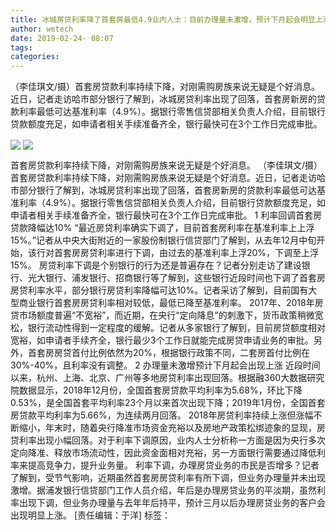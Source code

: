 ```yaml
---
title: 冰城房贷利率降了首套房最低4.9业内人士：目前办理量未激增，预计下月起会明显上涨_黑龙江频道
author: wetech
date: 2019-02-24- 08:07
tags: 
categories: 
---
```

（李佳琪文/摄）首套房贷款利率持续下降，对刚需购房族来说无疑是个好消息。近日，记者走访哈市部分银行了解到，冰城房贷利率出现了回落，首套房新房的贷款利率最低可达基准利率（4.9%）。据银行零售信贷部相关负责人介绍，目前银行贷款额度充足，如申请者相关手续准备齐全，银行最快可在3个工作日完成审批。
<!-- more -->
                
<img align="center" border="0" src="http://p3.ifengimg.com/a/2019_09/017ff0d67831f1d_size147_w302_h224.png" />
                
<img align="center" border="0" src="http://p2.ifengimg.com/a/2016/0810/204c433878d5cf9size1_w16_h16.png" />
            
首套房贷款利率持续下降，对刚需购房族来说无疑是个好消息。
（李佳琪文/摄）首套房贷款利率持续下降，对刚需购房族来说无疑是个好消息。近日，记者走访哈市部分银行了解到，冰城房贷利率出现了回落，首套房新房的贷款利率最低可达基准利率（4.9%）。据银行零售信贷部相关负责人介绍，目前银行贷款额度充足，如申请者相关手续准备齐全，银行最快可在3个工作日完成审批。
1
利率回调首套房贷款降幅达10%
“最近房贷利率确实下调了，目前首套房利率在基准利率上上浮15%。”记者从中央大街附近的一家股份制银行信贷部门了解到，从去年12月中旬开始，该行对首套房房贷利率进行下调，由过去的基准利率上浮20%，下调至上浮15%。
房贷利率下调是个别银行的行为还是普遍存在？记者分别走访了建设银行、光大银行、浦发银行、招商银行等了解到，这些银行近段时间也下调了首套房房贷利率水平，部分银行房贷利率降幅可达10%。记者采访了解到，目前国有大型商业银行首套房房贷利率相对较低，最低已降至基准利率。
2017年、2018年房贷市场额度普遍“不宽裕”，而近期，在央行“定向降息”的刺激下，货币政策稍微宽松，银行流动性得到一定程度的缓解。记者从多家银行了解到，目前房贷额度相对宽裕，如申请者手续齐全，银行最少3个工作日就能完成房贷申请业务的审批。另外，首套房房贷首付比例依然为20%，根据银行政策不同，二套房首付比例在30%-40%，且利率没有调整。
2
办理量未激增预计下月起会出现上涨
近段时间以来，杭州、上海、北京、广州等多地房贷利率出现回落。根据融360大数据研究院数据显示，2018年12月份，全国首套房贷款平均利率为5.68%，环比下降0.53%，是全国首套平均利率23个月以来首次出现下降；2019年1月份，全国首套房贷款平均利率为5.66%，为连续两月回落。
2018年房贷利率持续上涨但涨幅不断缩小，年末时，随着央行降准市场资金充裕以及房地产政策松绑迹象的显现，房贷利率出现小幅回落。对于利率下调原因，业内人士分析称一方面是因为央行多次定向降准、释放市场流动性，因此资金面相对充裕，另一方面银行需要通过降低利率来提高竞争力，提升业务量。
利率下调，办理房贷业务的市民是否增多？记者了解到，受节气影响，近期虽然首套房房贷利率有所下调，但业务办理量并未出现激增。据浦发银行信贷部门工作人员介绍，年后是办理房贷业务的平淡期，虽然利率出现下调，但业务办理量与去年年后持平，预计三月以后办理房贷业务的客户会出现明显上涨。
[责任编辑：于洋]
标签：
 
 
 
             
